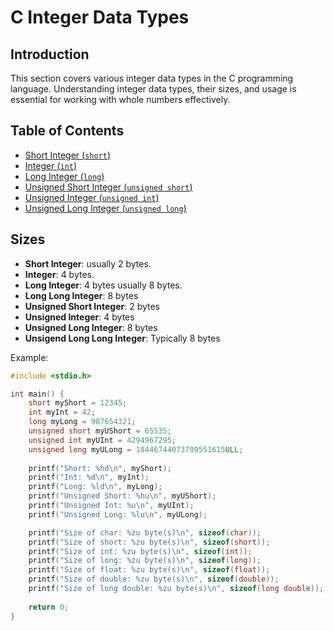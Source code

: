# C Integer Data Types

## Introduction

This section covers various integer data types in the C programming language. Understanding integer data types, their sizes, and usage is essential for working with whole numbers effectively.

## Table of Contents

- [Short Integer (`short`)](#short-integer-short)
- [Integer (`int`)](#integer-int)
- [Long Integer (`long`)](#long-integer-long)
- [Unsigned Short Integer (`unsigned short`)](#unsigned-short-integer-unsigned-short)
- [Unsigned Integer (`unsigned int`)](#unsigned-integer-unsigned-int)
- [Unsigned Long Integer (`unsigned long`)](#unsigned-long-integer-unsigned-long)

## Sizes
- **Short Integer**: usually 2 bytes.
- **Integer**: 4 bytes.
- **Long Integer**: 4 bytes usually 8 bytes.
- **Long Long Integer**: 8 bytes
- **Unsigned Short Integer**: 2 bytes
- **Unsigned Integer**: 4 bytes
- **Unsigned Long Integer**: 8 bytes
- **Unsigend Long Long Integer**: Typically 8 bytes




Example:
```c
#include <stdio.h>

int main() {
    short myShort = 12345;
    int myInt = 42;
    long myLong = 987654321;
    unsigned short myUShort = 65535;
    unsigned int myUInt = 4294967295;
    unsigned long myULong = 18446744073709551615ULL;
    
    printf("Short: %hd\n", myShort);
    printf("Int: %d\n", myInt);
    printf("Long: %ld\n", myLong);
    printf("Unsigned Short: %hu\n", myUShort);
    printf("Unsigned Int: %u\n", myUInt);
    printf("Unsigned Long: %lu\n", myULong);

    printf("Size of char: %zu byte(s)\n", sizeof(char));
    printf("Size of short: %zu byte(s)\n", sizeof(short));
    printf("Size of int: %zu byte(s)\n", sizeof(int));
    printf("Size of long: %zu byte(s)\n", sizeof(long));
    printf("Size of float: %zu byte(s)\n", sizeof(float));
    printf("Size of double: %zu byte(s)\n", sizeof(double));
    printf("Size of long double: %zu byte(s)\n", sizeof(long double));
    
    return 0;
}
